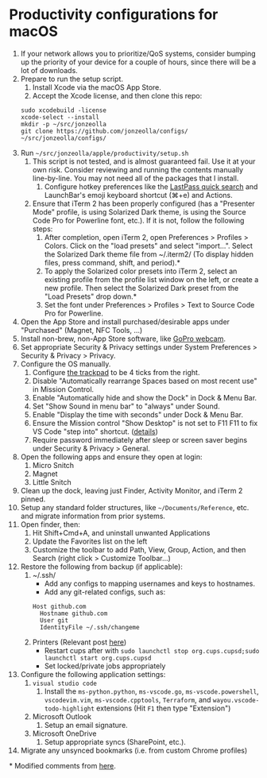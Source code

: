 # Productivity configurations for macOS
1.  If your network allows you to prioritize/QoS systems, consider bumping up the priority of your device for a couple of hours, since there will be a lot of downloads.
1.  Prepare to run the setup script.
    1.  Install Xcode via the macOS App Store.
    1.  Accept the Xcode license, and then clone this repo:
    ```
    sudo xcodebuild -license
    xcode-select --install
    mkdir -p ~/src/jonzeolla
    git clone https://github.com/jonzeolla/configs/ ~/src/jonzeolla/configs/
    ```
1.  Run `~/src/jonzeolla/apple/productivity/setup.sh`
    1.  This script is not tested, and is almost guaranteed fail. Use it at your own risk. Consider reviewing and running the contents manually line-by-line. You may not need all of the packages that I install.
        1. Configure hotkey preferences like the [LastPass quick search](https://support.logmeininc.com/lastpass/help/how-do-i-use-lastpass-hotkeys-on-my-mac) and LaunchBar's emoji keyboard shortcut (⌘+e) and Actions.
    1.  Ensure that iTerm 2 has been properly configured (has a "Presenter Mode" profile, is using Solarized Dark theme, is using the Source Code Pro for Powerline font, etc.).  If it is not, follow the following steps:
        1.  After completion, open iTerm 2, open Preferences > Profiles > Colors. Click on the "load presets" and select "import...". Select the Solarized Dark theme file from ~/.iterm2/ (To display hidden files, press command, shift, and period).\*
        1.  To apply the Solarized color presets into iTerm 2, select an existing profile from the profile list window on the left, or create a new profile. Then select the Solarized Dark preset from the "Load Presets" drop down.\*
        1.  Set the font under Preferences > Profiles > Text to Source Code Pro for Powerline.
1.  Open the App Store and install purchased/desirable apps under "Purchased" (Magnet, NFC Tools, ...)
1.  Install non-brew, non-App Store software, like [GoPro webcam](https://community.gopro.com/t5/en/How-to-Use-Your-GoPro-as-a-Webcam/ta-p/665493).
1.  Set appropriate Security & Privacy settings under System Preferences > Security & Privacy > Privacy.
1.  Configure the OS manually.
    1.  Configure [the trackpad](https://support.apple.com/en-us/HT202319) to be 4 ticks from the right.
    1.  Disable "Automatically rearrange Spaces based on most recent use" in Mission Control.
    1.  Enable "Automatically hide and show the Dock" in Dock & Menu Bar.
    1.  Set "Show Sound in menu bar" to "always" under Sound.
    1.  Enable "Display the time with seconds" under Dock & Menu Bar.
    1.  Ensure the Mission control "Show Desktop" is not set to F11 F11 to fix VS Code "step into" shortcut. ([details](https://github.com/Microsoft/vscode/issues/5102))
    1.  Require password immediately after sleep or screen saver begins under Security & Privacy > General.
1.  Open the following apps and ensure they open at login:
    1.  Micro Snitch
    1.  Magnet
    1.  Little Snitch
1.  Clean up the dock, leaving just Finder, Activity Monitor, and iTerm 2 pinned.
1.  Setup any standard folder structures, like `~/Documents/Reference`, etc. and migrate information from prior systems.
1.  Open finder, then:
    1.  Hit Shift+Cmd+A, and uninstall unwanted Applications
    1.  Update the Favorites list on the left
    1.  Customize the toolbar to add Path, View, Group, Action, and then Search (right click > Customize Toolbar...)
1.  Restore the following from backup (if applicable):
    1.  ~/.ssh/
        - Add any configs to mapping usernames and keys to hostnames.
        - Add any git-related configs, such as:
        ```
        Host github.com
          Hostname github.com
          User git
          IdentityFile ~/.ssh/changeme
        ```
    1.  Printers (Relevant post [here](https://discussions.apple.com/thread/2775350?tstart=0))
        - Restart cups after with `sudo launchctl stop org.cups.cupsd;sudo launchctl start org.cups.cupsd`
        - Set locked/private jobs appropriately
1.  Configure the following application settings:
    1.  `visual studio code`
        1.  Install the `ms-python.python`, `ms-vscode.go`, `ms-vscode.powershell`, `vscodevim.vim`, `ms-vscode.cpptools`, `Terraform`, and `wayou.vscode-todo-highlight` extensions (Hit `F1` then type "Extension")
    1.  Microsoft Outlook
        1.  Setup an email signature.
    1.  Microsoft OneDrive
        1.  Setup appropriate syncs (SharePoint, etc.).
1.  Migrate any unsynced bookmarks (i.e. from custom Chrome profiles)

\* Modified comments from [here](https://github.com/altercation/solarized/tree/master/iterm2-colors-solarized).
